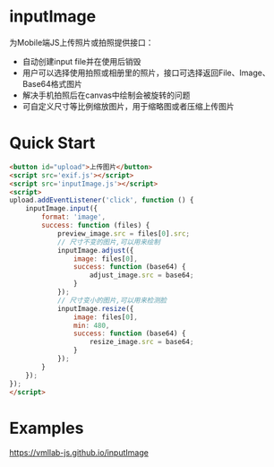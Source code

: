 # inputImage
为Mobile端JS上传照片或拍照提供接口：
- 自动创建input file并在使用后销毁
- 用户可以选择使用拍照或相册里的照片，接口可选择返回File、Image、Base64格式图片
- 解决手机拍照后在canvas中绘制会被旋转的问题
- 可自定义尺寸等比例缩放图片，用于缩略图或者压缩上传图片

# Quick Start
```html
<button id="upload">上传图片</button>
<script src='exif.js'></script>
<script src='inputImage.js'></script>
<script>
upload.addEventListener('click', function () {
	inputImage.input({
		format: 'image',
		success: function (files) {
			preview_image.src = files[0].src;
			// 尺寸不变的图片,可以用来绘制
			inputImage.adjust({
				image: files[0],
				success: function (base64) {
					adjust_image.src = base64;
				}
			});
			// 尺寸变小的图片,可以用来检测脸
			inputImage.resize({
				image: files[0],
				min: 480,
				success: function (base64) {
					resize_image.src = base64;
				}
			});
		}
	});
});
</script>
```

# Examples
https://vmllab-js.github.io/inputImage